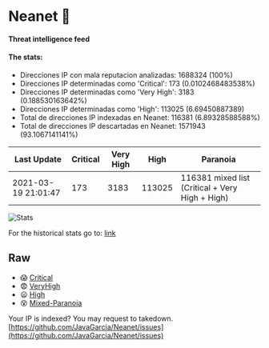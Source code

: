 # Neanet :hocho:
#### Threat intelligence feed
#### The stats:

- Direcciones IP con mala reputacion analizadas: 1688324 (100%)
- Direcciones IP determinadas como 'Critical':  173 (0.0102468483538%)
- Direcciones IP determinadas como 'Very High':  3183 (0.188530163642%)
- Direcciones IP determinadas como 'High':  113025 (6.69450887389)
- Total de direcciones IP indexadas en Neanet:  116381 (6.89328588588%)
- Total de direcciones IP descartadas en Neanet:  1571943 (93.1067141141%)

| Last Update | Critical | Very High | High | Paranoia |
| --- | --- | --- | --- | --- |
| 2021-03-19 21:01:47 | 173 | 3183 | 113025 | 116381 mixed list (Critical + Very High + High)|

![Stats](https://docs.google.com/spreadsheets/d/e/2PACX-1vSnaNMIXVabIpDJjufMlzH7poXnshF3mgd8Is1g9ytUEzVsP5my4Trn8f-xkoLLQ38xpL3HtmUexLo6/pubchart?oid=501124687&format=image)

For the historical stats go to: [link](/stats.csv)
## Raw
- :scream: [Critical](https://raw.githubusercontent.com/JavaGarcia/Neanet/master/blacklists/neanet_critical.txt)
- :fearful: [VeryHigh](https://raw.githubusercontent.com/JavaGarcia/Neanet/master/blacklists/neanet_veryHigh.txtt)
- :frowning: [High](https://raw.githubusercontent.com/JavaGarcia/Neanet/master/blacklists/neanet_high.txt)
- :dizzy_face: [Mixed-Paranoia](https://raw.githubusercontent.com/JavaGarcia/Neanet/master/blacklists/neanet_all.txt)


Your IP is indexed? You may request to takedown. [https://github.com/JavaGarcia/Neanet/issues](https://github.com/JavaGarcia/Neanet/issues)

























































































































































































































































































































































































































































































































































































































































































































































































































































































































































































































































































































































































































































































































































































































































































































































































































































































































































































































































































































































































































































































































































































































































































































































































































































































































































































































































































































































































































































































































































































































































































































































































































































































































































































































































































































































































































































































































































































































































































































































































































































































































































































































































































































































































































































































































































































































































































































































































































































































































































































































































































































































































